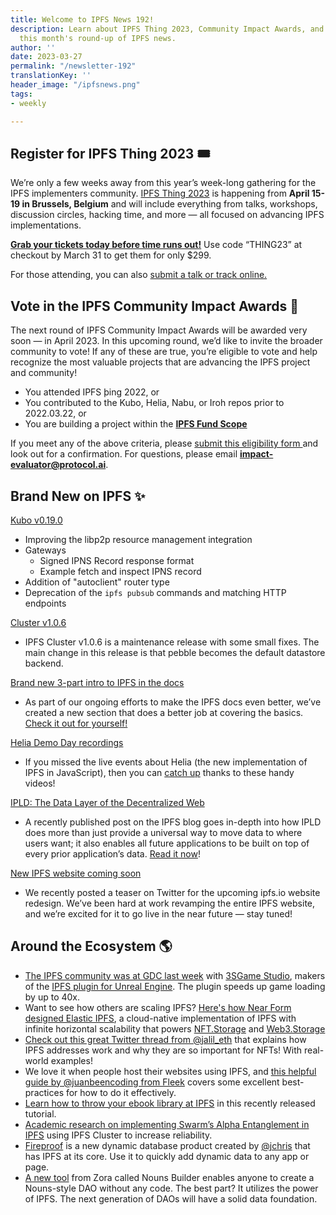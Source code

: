 ```yaml
---
title: Welcome to IPFS News 192!
description: Learn about IPFS Thing 2023, Community Impact Awards, and much more in
  this month's round-up of IPFS news.
author: ''
date: 2023-03-27
permalink: "/newsletter-192"
translationKey: ''
header_image: "/ipfsnews.png"
tags:
- weekly

---
```

## **Register for IPFS Thing 2023 🎟️**

We’re only a few weeks away from this year’s week-long gathering for the IPFS implementers community. [IPFS Thing 2023](https://2023.ipfs-thing.io/) is happening from **April 15-19 in Brussels, Belgium** and will include everything from talks, workshops, discussion circles, hacking time, and more — all focused on advancing IPFS implementations.

[**Grab your tickets today before time runs out!**](https://2023.ipfs-thing.io/) Use code “THING23” at checkout by March 31 to get them for only $299.

For those attending, you can also [submit a talk or track online.](https://2023.ipfs-thing.io/submit/)

## **Vote in the IPFS Community Impact Awards 🏅**

The next round of IPFS Community Impact Awards will be awarded very soon — in April 2023. In this upcoming round, we’d like to invite the broader community to vote! If any of these are true, you’re eligible to vote and help recognize the most valuable projects that are advancing the IPFS project and community!

* You attended IPFS þing 2022, or
* You contributed to the Kubo, Helia, Nabu, or Iroh repos prior to 2022.03.22, or
* You are building a project within the [**IPFS Fund Scope**](https://www.youtube.com/watch?v=YfpnGPYddK8&t=772s)

If you meet any of the above criteria, please [submit this eligibility form ](https://airtable.com/shrXvfDLEoYjFGWV9)and look out for a confirmation. For questions, please email [**impact-evaluator@protocol.ai**](mailto:impact-evaluator@protocol.ai).

## **Brand New on IPFS ✨**

[Kubo v0.19.0](https://github.com/ipfs/kubo/releases/tag/v0.19.0)

* Improving the libp2p resource management integration
* Gateways
  * Signed IPNS Record response format
  * Example fetch and inspect IPNS record
* Addition of "autoclient" router type
* Deprecation of the `ipfs pubsub` commands and matching HTTP endpoints

[Cluster v1.0.6](https://github.com/ipfs-cluster/ipfs-cluster/releases/tag/v1.0.6)

* IPFS Cluster v1.0.6 is a maintenance release with some small fixes. The main change in this release is that pebble becomes the default datastore backend.

[Brand new 3-part intro to IPFS in the docs](https://docs.ipfs.tech/concepts/what-is-ipfs/)

* As part of our ongoing efforts to make the IPFS docs even better, we’ve created a new section that does a better job at covering the basics. [Check it out for yourself!](https://docs.ipfs.tech/concepts/what-is-ipfs/)

[Helia Demo Day recordings](http://ipfs.fyi/helia-demo)

* If you missed the live events about Helia (the new implementation of IPFS in JavaScript), then you can [catch up](http://ipfs.fyi/helia-demo) thanks to these handy videos!

[IPLD: The Data Layer of the Decentralized Web](https://blog.ipfs.tech/ipld-the-new-data/)

* A recently published post on the IPFS blog goes in-depth into how IPLD does more than just provide a universal way to move data to where users want; it also enables all future applications to be built on top of every prior application’s data. [Read it now](https://blog.ipfs.tech/ipld-the-new-data/)!

[New IPFS website coming soon](https://twitter.com/IPFS/status/1638225746010185760?s=20)

* We recently posted a teaser on Twitter for the upcoming ipfs.io website redesign. We’ve been hard at work revamping the entire IPFS website, and we’re excited for it to go live in the near future — stay tuned!

## **Around the Ecosystem 🌎**

* [The IPFS community was at GDC last week](https://twitter.com/IPFS/status/1638253848711032851?s=20) with [3SGame Studio](https://www.3studio.online), makers of the [IPFS plugin for Unreal Engine](https://www.unrealengine.com/marketplace/en-US/product/ipfs). The plugin speeds up game loading by up to 40x.
* Want to see how others are scaling IPFS? [Here's how Near Form designed Elastic IPFS](https://www.nearform.com/blog/designing-cloud-based-architecture-with-infinite-scalability-elastic-ipfs-provider/), a cloud-native implementation of IPFS with infinite horizontal scalability that powers [NFT.Storage](https://nft.storage) and [Web3.Storage](http://web3.storage)
* [Check out this great Twitter thread from @jalil_eth](https://twitter.com/jalil_eth/status/1628176052764942338?s=20) that explains how IPFS addresses work and why they are so important for NFTs! With real-world examples!
* We love it when people host their websites using IPFS, and [this helpful guide by @juanbeencoding from Fleek](https://blog.fleek.xyz/post/hosting-on-ipfs-best-practices-troubleshooting/) covers some excellent best-practices for how to do it effectively.
* [Learn how to throw your ebook library at IPFS](https://dustri.org/b/how-to-throw-your-ebook-library-at-ipfs.html) in this recently released tutorial.
* [Academic research on implementing Swarm’s Alpha Entanglement in IPFS](https://twitter.com/IPFS/status/1633367698724798464?s=20) using IPFS Cluster to increase reliability.
* [Fireproof](https://twitter.com/FireproofStorge) is a new dynamic database product created by [@jchris](https://twitter.com/jchris) that has IPFS at its core. Use it to quickly add dynamic data to any app or page.
* [A new tool](https://nouns.build) from Zora called Nouns Builder enables anyone to create a Nouns-style DAO without any code. The best part? It utilizes the power of IPFS. The next generation of DAOs will have a solid data foundation.
